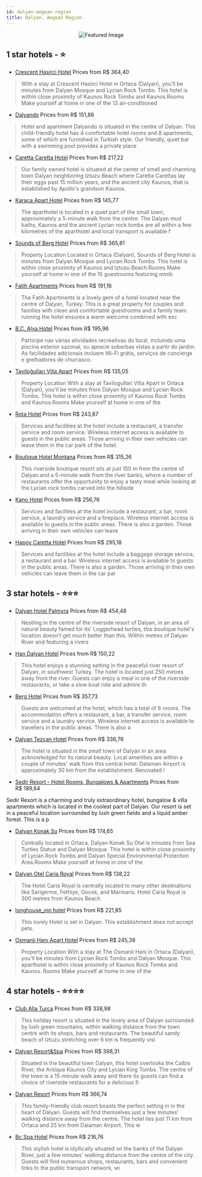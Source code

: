 ```yaml
---
id: dalyan-aegean-region
title: Dalyan, Aegean Region
---
```


<center><img src="https://i.travelapi.com/hotels/5000000/4310000/4304600/4304527/f3c0f7d0_z.jpg" alt="Featured Image" /></center>


##  1 star hotels - ⭐️

-    [Crescent Hasirci Hotel](https://us.hurb.com/hotels/dalyan/crescent-hasirci-hotel-JNP-JP687434?cmp=18055) Prices from R$ 364,40
   > With a stay at Crescent Hasirci Hotel in Ortaca (Dalyan), you&apos;ll be minutes from Dalyan Mosque and Lycian Rock Tombs.  This hotel is within close proximity of Kaunos Rock Tombs and Kaunos.Rooms  Make yourself at home in one of the 13 air-conditioned 
-    [Dalyando](https://us.hurb.com/hotels/dalyan/dalyando-JNP-JP705449?cmp=18055) Prices from R$ 151,86
   > Hotel and apartment Dalyando is situated in the centre of Dalyan. This child-friendly hotel has 4 comfortable hotel rooms and 8 apartments, some of which are furnished in Turkish style. Our friendly, quiet bar with a swimming pool provides a private place
-    [Caretta Caretta Hotel](https://us.hurb.com/hotels/dalyan/caretta-caretta-hotel-JNP-JP193793?cmp=18055) Prices from R$ 217,22
   > Our family owned hotel is situated at the center of  small and charming town Dalyan neighboring Iztuzu Beach where Caretta Carettas lay their eggs past 15 million years, and the ancient city Kaunos, that is established by Apollo&apos;s grandson Kaunos.
-    [Karaca Apart Hotel](https://us.hurb.com/hotels/dalyan/karaca-apart-hotel-JNP-JP814049?cmp=18055) Prices from R$ 145,77
   > The aparthotel is located in a quiet part of the small town, approximately a 5-minute walk from the centre. The Dalyan mud baths, Kaunos and the ancient Lycian rock tombs are all within a few kilometres of the aparthotel and local transport is available f
-    [Sounds of Berg Hotel](https://us.hurb.com/hotels/dalyan/sounds-of-berg-hotel-JNP-JP657624?cmp=18055) Prices from R$ 365,81
   > Property Location Located in Ortaca (Dalyan), Sounds of Berg Hotel is minutes from Dalyan Mosque and Lycian Rock Tombs. This hotel is within close proximity of Kaunos and Iztuzu Beach.Rooms Make yourself at home in one of the 15 guestrooms featuring minib
-    [Fatih Apartments](https://us.hurb.com/hotels/dalyan/fatih-apartments-JNP-JP194779?cmp=18055) Prices from R$ 191,16
   > The Fatih Apartments is a lovely gem of a hotel located near the centre of Dalyan, Turkey. This is a great property for couples and families with clean and comfortable guestrooms and a family team running the hotel ensures a warm welcome combined with exc
-    [B.Ç. Alya Hotel](https://us.hurb.com/hotels/dalyan/b-c-alya-hotel-JNP-JP197245?cmp=18055) Prices from R$ 195,96
   > Participe nas várias atividades recreativas do local, incluindo uma piscina exterior sazonal, ou aprecie soberbas vistas a partir do jardim. As facilidades adicionais incluem Wi-Fi grátis, serviços de concierge e grelhadores de churrasco.
-    [Taviloğulları Villa Apart](https://us.hurb.com/hotels/dalyan/tavilogullari-villa-apart-JNP-JP229796?cmp=18055) Prices from R$ 135,05
   > Property Location With a stay at Tavilogullari Villa Apart in Ortaca (Dalyan), you&apos;ll be minutes from Dalyan Mosque and Lycian Rock Tombs.  This hotel is within close proximity of Kaunos Rock Tombs and Kaunos.Rooms Make yourself at home in one of the
-    [Rota Hotel](https://us.hurb.com/hotels/dalyan/rota-hotel-JNP-JP142248?cmp=18055) Prices from R$ 243,87
   > Services and facilities at the hotel include a restaurant, a transfer service and room service. Wireless internet access is available to guests in the public areas. Those arriving in their own vehicles can leave them in the car park of the hotel.

-    [Boutique Hotel Montana](https://us.hurb.com/hotels/dalyan/boutique-hotel-montana-JNP-JP803022?cmp=18055) Prices from R$ 315,26
   > This riverside boutique resort sits at just 150 m from the centre of Dalyan and a 5-minute walk from the river banks, where a number of restaurants offer the opportunity to enjoy a tasty meal while looking at the Lycian rock tombs carved into the hillside
-    [Kano Hotel](https://us.hurb.com/hotels/dalyan/kano-hotel-JNP-JP111928?cmp=18055) Prices from R$ 256,76
   > Services and facilities at the hotel include a restaurant, a bar, room service, a laundry service and a fireplace. Wireless internet access is available to guests in the public areas. There is also a garden. Those arriving in their own vehicles can leave 
-    [Happy Caretta Hotel](https://us.hurb.com/hotels/dalyan/happy-caretta-hotel-JNP-JP568605?cmp=18055) Prices from R$ 295,18
   > Services and facilities at the hotel include a baggage storage service, a restaurant and a bar. Wireless internet access is available to guests in the public areas. There is also a garden. Those arriving in their own vehicles can leave them in the car par

##  3 star hotels - ⭐️⭐️⭐️

-    [Dalyan Hotel Palmyra](https://us.hurb.com/hotels/dalyan/dalyan-hotel-palmyra-JNP-JP251458?cmp=18055) Prices from R$ 454,48
   > Nestling in the centre of the riverside resort of Dalyan, in an area of natural beauty famed for its&apos; Loggerhead turtles, this boutique hotel&apos;s location doesn&apos;t get much better than this. Within metres of Dalyan River and featuring a rivers
-    [Han Dalyan Hotel](https://us.hurb.com/hotels/dalyan/han-dalyan-hotel-JNP-JP262903?cmp=18055) Prices from R$ 150,22
   > This hotel enjoys a stunning setting in the peaceful river resort of Dalyan, in southwest Turkey. The hotel is located just 250 metres away from the river. Guests can enjoy a meal in one of the riverside restaurants, or take a slow boat ride and admire th
-    [Berg Hotel](https://us.hurb.com/hotels/dalyan/berg-hotel-JNP-JP905303?cmp=18055) Prices from R$ 357,73
   > Guests are welcomed at the hotel, which has a total of 6 rooms. The accommodation offers a restaurant, a bar, a transfer service, room service and a laundry service. Wireless internet access is available to travellers in the public areas. There is also a 
-    [Dalyan Tezcan Hotel](https://us.hurb.com/hotels/dalyan/dalyan-tezcan-hotel-JNP-JP018145?cmp=18055) Prices from R$ 336,76
   > The hotel is situated in the small town of Dalyan in an area acknowledged for its natural beauty. Local amenities are within a couple of minutes&apos; walk from this central hotel. Dalaman Airport is approximately 30 km from the establishment. Renovated i
-    [Sedir Resort - Hotel Rooms, Bungalows & Apartments](https://us.hurb.com/hotels/dalyan/sedir-resort-hotel-rooms-bungalows-apartments-JNP-JP783397?cmp=18055) Prices from R$ 189,64
   > 

Sedir Resort is a charming and truly extraordinary hotel, bungalow  &amp; villa apartments which is  located in the coolest part of Dalyan.
Our resort  is set in a peaceful location surrounded by lush green fields and a liquid amber forest.  This is a p
-    [Dalyan Konak Su](https://us.hurb.com/hotels/dalyan/dalyan-konak-su-JNP-JP052406?cmp=18055) Prices from R$ 174,65
   > Centrally located in Ortaca, Dalyan Konak Su Otel is minutes from Sea Turtles Statue and Dalyan Mosque.  This hotel is within close proximity of Lycian Rock Tombs and Dalyan Special Environmental Protection Area.Rooms  Make yourself at home in one of the 
-    [Dalyan Otel Caria Royal](https://us.hurb.com/hotels/dalyan/dalyan-otel-caria-royal-JNP-JP042645?cmp=18055) Prices from R$ 138,22
   > The Hotel Caria Royal is centrally located to many other destinations like Sarigerme, Fethiye, Gocek, and Marmaris.  Hotel Caria Royal is 300 metres from Kaunos Beach.
-    [longhouse_ınn hotel](https://us.hurb.com/hotels/dalyan/longhouse-inn-hotel-JNP-JP114587?cmp=18055) Prices from R$ 221,85
   > This lovely Hotel is set in Dalyan. This establishment does not accept pets. 
-    [Osmanlı Hanı Apart Hotel](https://us.hurb.com/hotels/dalyan/osmanli-hani-apart-hotel-JNP-JP753165?cmp=18055) Prices from R$ 245,39
   > Property Location 
With a stay at The Osmanli Hani in Ortaca (Dalyan), you&apos;ll be minutes from Lycian Rock Tombs and Dalyan Mosque.  This aparthotel is within close proximity of Kaunos Rock Tombs and Kaunos.
Rooms 
Make yourself at home in one of the 

##  4 star hotels - ⭐️⭐️⭐️⭐️

-    [Club Alla Turca](https://us.hurb.com/hotels/dalyan/club-alla-turca-JNP-JP122269?cmp=18055) Prices from R$ 338,98
   > This holiday resort is situated in the lovely area of Dalyan surrounded by lush green mountains, within walking distance from the town centre with its shops, bars and restaurants. The beautiful sandy beach of Iztuzu stretching over 6 km is frequently visi
-    [Dalyan Resort&Spa](https://us.hurb.com/hotels/dalyan/dalyan-resort-spa-JNP-JP919524?cmp=18055) Prices from R$ 398,31
   > Situated in the beautiful town Dalyan, this hotel overlooks the Calbis River, the Antique Kaunos City and Lycian King Tombs. The centre of the town is a 15-minute walk away and there its guests can find a choice of riverside restaurants for a delicious fi
-    [Dalyan Resort](https://us.hurb.com/hotels/dalyan/dalyan-resort-JNP-JP764013?cmp=18055) Prices from R$ 366,74
   > This family-friendly club resort boasts the perfect setting in in the heart of Dalyan. Guests will find themselves just a few minutes&apos; walking distance away from the centre. The hotel lies just 11 km from Ortaca and 25 km from Dalaman Airport. This w
-    [Bc Spa Hotel](https://us.hurb.com/hotels/dalyan/bc-spa-hotel-JNP-JP018158?cmp=18055) Prices from R$ 216,76
   > This stylish hotel is idyllically situated on the banks of the Dalyan River, just a few minutes&apos; walking distance from the centre of the city. Guests will find numerous shops, restaurants, bars and convenient links to the public transport network, wi
